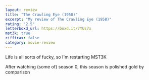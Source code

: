 ```yaml
---
layout: review
title: "The Crawling Eye (1958)"
excerpt: "My review of The Crawling Eye (1958)"
rating: "2.5"
letterboxd_url: https://boxd.it/7YUs7x
mst3k: true
rifftrax: false
category: movie-review
---
```


Life is all sorts of fucky, so I'm restarting MST3K

After watching (some of) season 0, this season is polished gold by comparison

